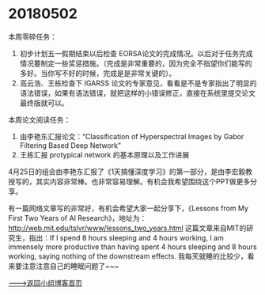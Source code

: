 # 20180502

本周零碎任务：

1. 初步计划五一假期结束以后检查 EORSA论文的完成情况。以后对于任务完成情况要制定一些奖惩措施。（完成是非常重要的，因为完全不指望你们能写的多好。当你写不好的时候，完成是是非常关键的）。
2. 高云浩、王栋检查下 IGARSS 论文的专家意见，看看是不是专家指出了明显的语法错误，如果有语法错误，就把这样的小错误修正，直接在系统里提交论文最终版就可以。

本周论文阅读任务：

1. 由李艳东汇报论文：“Classification of Hyperspectral Images by Gabor Filtering Based Deep Network”
2. 王栋汇报 protypical network 的基本原理以及工作进展



4月25日的组会由李艳东汇报了《1天搞懂深度学习》的第一部分，是由李宏毅教授写的，其实内容非常棒。也非常容易理解。有机会我希望围绕这个PPT做更多分享。

有一篇网络文章写的非常好，有机会希望大家一起分享下，《Lessons from My First Two Years of AI Research》，地址为：<http://web.mit.edu/tslvr/www/lessons_two_years.html> 这篇文章来自MIT的研究生，指出：If I spend 8 hours sleeping and 4 hours working, I am immensely more productive than having spent 4 hours sleeping and 8 hours working, saying nothing of the downstream effects. 我每天就睡的比较少，看来要注意注意自己的睡眠问题了~~~











[--->返回小组博客首页](./RSIPResearchBlog.html)

